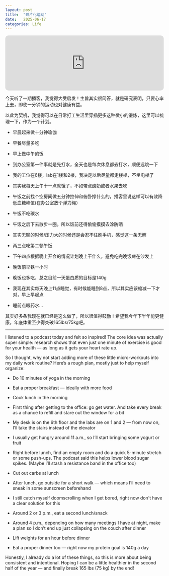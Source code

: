 ```yaml
---
layout: post
title:  "碎片化运动"
date:   2025-06-17
categories: Life
---
```


<iframe allow="autoplay *; encrypted-media *; fullscreen *; clipboard-write" frameborder="0" height="175" style="width:100%;max-width:660px;overflow:hidden;border-radius:10px;" sandbox="allow-forms allow-popups allow-same-origin allow-scripts allow-storage-access-by-user-activation allow-top-navigation-by-user-activation" src="https://embed.podcasts.apple.com/us/podcast/040-%E7%A2%8E%E7%89%87%E5%8C%96%E7%9F%A5%E8%AF%86%E4%B8%8D%E4%B8%80%E5%AE%9A%E6%9C%89%E7%94%A8-%E4%BD%86%E7%A2%8E%E7%89%87%E5%8C%96%E8%BF%90%E5%8A%A8%E6%98%AF%E7%9C%9F%E7%9A%84%E8%83%BD%E7%BB%AD%E5%91%BD/id1742477894?i=1000713150170"></iframe>

今天听了一期播客，我觉得大受启发！主旨其实很简答，就是研究表明，只要心率上去，即使一分钟的运动也对健康有益。

以此为契机，我觉得可以在日常打工生活里穿插更多这种微小的锻炼，这里可以梳理一下，作为一个计划。

- 早晨起来做十分钟瑜伽

- 早餐尽量多吃

- 早上做中午的饭

- 到办公室第一件事就是先打水，全天也是每次休息都去打水，顺便远眺一下

- 我的工位在6楼，lab在1楼和2楼，我决定以后尽量都走楼梯，不坐电梯了

- 其实我每天上午十一点就饿了，不如带点酸奶或者水果去吃

- 午饭之前找个空房间做五分钟拉伸和俯卧撑什么的，播客里说这样可以有效降低血糖峰值(在办公室放个弹力绳）

- 午饭不吃碳水

- 午饭之后下去散步一圈。所以饭前还得偷偷摸摸去涂防晒

- 其实无聊的时候/压力大的时候还是会忍不住刷手机，感觉这一条无解

- 两三点吃第二顿午饭

- 下午四点根据晚上开会的情况计划晚上干什么，避免吃完晚饭瘫在沙发上

- 晚饭前举铁一小时

- 晚饭也多吃，总之目前一天蛋白质的目标是140g

- 我现在其实每天晚上11点睡觉，有时候能睡到8点，所以其实应该缩减一下才对，早上早起点

- 睡前点眼药水...

其实好多条我现在就已经是这么做了，所以很值得鼓励！希望我今年下半年能更健康，年底体重至少得突破165lbs/75kg吧。

---

I listened to a podcast today and felt so inspired! The core idea was actually super simple: research shows that even just one minute of exercise is good for your health — as long as it gets your heart rate up.

So I thought, why not start adding more of these little micro-workouts into my daily work routine? Here’s a rough plan, mostly just to help myself organize:

- Do 10 minutes of yoga in the morning

- Eat a proper breakfast — ideally with more food

- Cook lunch in the morning

- First thing after getting to the office: go get water. And take every break as a chance to refill and stare out the window for a bit

- My desk is on the 6th floor and the labs are on 1 and 2 — from now on, I’ll take the stairs instead of the elevator

- I usually get hungry around 11 a.m., so I’ll start bringing some yogurt or fruit

- Right before lunch, find an empty room and do a quick 5-minute stretch or some push-ups. The podcast said this helps lower blood sugar spikes. (Maybe I’ll stash a resistance band in the office too)

- Cut out carbs at lunch

- After lunch, go outside for a short walk — which means I’ll need to sneak in some sunscreen beforehand

- I still catch myself doomscrolling when I get bored, right now don't have a clear solution for this

- Around 2 or 3 p.m., eat a second lunch/snack

- Around 4 p.m., depending on how many meetings I have at night, make a plan so I don’t end up just collapsing on the couch after dinner

- Lift weights for an hour before dinner

- Eat a proper dinner too — right now my protein goal is 140g a day

Honestly, I already do a lot of these things, so this is more about being consistent and intentional.
Hoping I can be a little healthier in the second half of the year — and finally break 165 lbs (75 kg) by the end!
